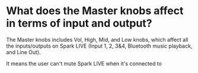 # What does the Master knobs affect in terms of input and output?

The Master knobs includes Vol, High, Mid, and Low knobs, which affect all the inputs/outputs on Spark LIVE (Input 1, 2, 3&4, Bluetooth music playback, and Line Out).

It means the user can't mute Spark LIVE when it's connected to 
